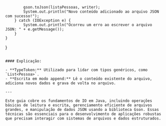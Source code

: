 
            gson.toJson(listaPessoas, writer);
            System.out.println("Novo conteúdo adicionado ao arquivo JSON com sucesso!");
        } catch (IOException e) {
            System.out.println("Ocorreu um erro ao escrever o arquivo JSON: " + e.getMessage());
        }
    }
}
```

#### Explicação:

- **TypeToken:** Utilizado para lidar com tipos genéricos, como `List<Pessoa>`.
- **Escrita em modo append:** Lê o conteúdo existente do arquivo, adiciona novos dados e grava de volta no arquivo.

---

Este guia cobre os fundamentos de IO em Java, incluindo operações básicas de leitura e escrita, gerenciamento eficiente de arquivos grandes, e manipulação de dados JSON usando a biblioteca Gson. Essas técnicas são essenciais para o desenvolvimento de aplicações robustas que precisam interagir com sistemas de arquivos e dados estruturados.
